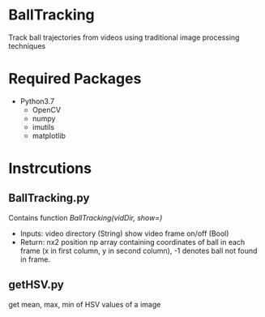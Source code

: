 # BallTracking
Track ball trajectories from videos using traditional image processing techniques

# Required Packages
- Python3.7
  - OpenCV
  - numpy
  - imutils
  - matplotlib

# Instrcutions
## BallTracking.py
Contains function *BallTracking(vidDir, show=)* 
- Inputs: video directory (String)
          show video frame on/off (Bool)
- Return: nx2 position np array containing coordinates of ball in each frame (x in first column, y in second column), -1 denotes ball not found in frame.
## getHSV.py
get mean, max, min of HSV values of a image
